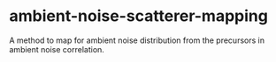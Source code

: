 # ambient-noise-scatterer-mapping
A method to map for ambient noise distribution from the precursors in ambient noise correlation. 
